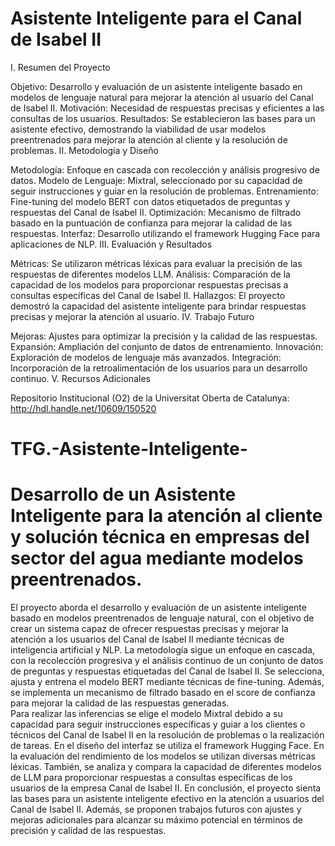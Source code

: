 # Asistente Inteligente para el Canal de Isabel II
I. Resumen del Proyecto

Objetivo: Desarrollo y evaluación de un asistente inteligente basado en modelos de lenguaje natural para mejorar la atención al usuario del Canal de Isabel II.
Motivación: Necesidad de respuestas precisas y eficientes a las consultas de los usuarios.
Resultados: Se establecieron las bases para un asistente efectivo, demostrando la viabilidad de usar modelos preentrenados para mejorar la atención al cliente y la resolución de problemas.
II. Metodología y Diseño

Metodología: Enfoque en cascada con recolección y análisis progresivo de datos.
Modelo de Lenguaje: Mixtral, seleccionado por su capacidad de seguir instrucciones y guiar en la resolución de problemas.
Entrenamiento: Fine-tuning del modelo BERT con datos etiquetados de preguntas y respuestas del Canal de Isabel II.
Optimización: Mecanismo de filtrado basado en la puntuación de confianza para mejorar la calidad de las respuestas.
Interfaz: Desarrollo utilizando el framework Hugging Face para aplicaciones de NLP.
III. Evaluación y Resultados

Métricas: Se utilizaron métricas léxicas para evaluar la precisión de las respuestas de diferentes modelos LLM.
Análisis: Comparación de la capacidad de los modelos para proporcionar respuestas precisas a consultas específicas del Canal de Isabel II.
Hallazgos: El proyecto demostró la capacidad del asistente inteligente para brindar respuestas precisas y mejorar la atención al usuario.
IV. Trabajo Futuro

Mejoras: Ajustes para optimizar la precisión y la calidad de las respuestas.
Expansión: Ampliación del conjunto de datos de entrenamiento.
Innovación: Exploración de modelos de lenguaje más avanzados.
Integración: Incorporación de la retroalimentación de los usuarios para un desarrollo continuo.
V. Recursos Adicionales

Repositorio Institucional (O2) de la Universitat Oberta de Catalunya: http://hdl.handle.net/10609/150520

# TFG.-Asistente-Inteligente-
# Desarrollo de un Asistente Inteligente para la  atención al cliente y solución técnica en  empresas del sector del agua mediante  modelos preentrenados.
El proyecto aborda el desarrollo y evaluación de un asistente inteligente basado 
en modelos preentrenados de lenguaje natural, con el objetivo de crear un 
sistema capaz de ofrecer respuestas precisas y mejorar la atención a los 
usuarios del Canal de Isabel II mediante técnicas de inteligencia artificial y NLP. 
La metodología sigue un enfoque en cascada, con la recolección progresiva y el 
análisis continuo de un conjunto de datos de preguntas y respuestas etiquetadas 
del Canal de Isabel II. Se selecciona, ajusta y entrena el modelo BERT mediante 
técnicas de fine-tuning. Además, se implementa un mecanismo de filtrado 
basado en el score de confianza para mejorar la calidad de las respuestas 
generadas.  
Para realizar las inferencias se elige el modelo Mixtral debido a su capacidad 
para seguir instrucciones específicas y guiar a los clientes o técnicos del Canal 
de Isabel II en la resolución de problemas o la realización de tareas. En el diseño 
del interfaz se utiliza el framework Hugging Face. 
En la evaluación del rendimiento de los modelos se utilizan diversas métricas 
léxicas. También, se analiza y compara la capacidad de diferentes modelos de 
LLM para proporcionar respuestas a consultas específicas de los usuarios de la 
empresa Canal de Isabel II. 
En conclusión, el proyecto sienta las bases para un asistente inteligente efectivo 
en la atención a usuarios del Canal de Isabel II. Además, se proponen trabajos 
futuros con ajustes y mejoras adicionales para alcanzar su máximo potencial en 
términos de precisión y calidad de las respuestas. 
